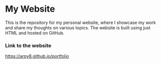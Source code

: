 # My Website
This is the repository for my personal website, where I showcase my work and share my thoughts on various topics. The website is built using just HTML and hosted on GitHub.

### Link to the website
https://arpy8.github.io/portfolio



